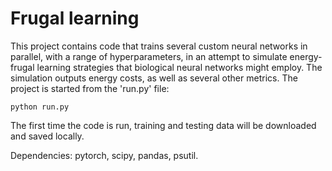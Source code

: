 # Frugal learning

This project contains code that trains several custom neural networks in parallel, with a range of hyperparameters, in an attempt to simulate energy-frugal learning strategies that biological neural networks might employ. The simulation outputs energy costs, as well as several other metrics. The project is started from the 'run.py' file:

```
python run.py
```

The first time the code is run, training and testing data will be downloaded and saved locally.

Dependencies: pytorch, scipy, pandas, psutil.
